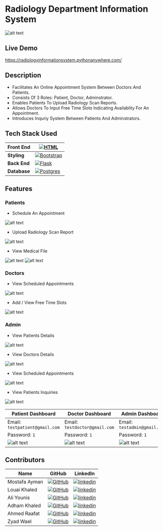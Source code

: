 # Radiology Department Information System
![alt text](screenshots/landing_page.PNG)

## Live Demo
https://radiologyinformationsystem.pythonanywhere.com/

## Description

- Facilitates An Online Appointment System Between Doctors And Patients.
- Consists Of 3 Roles: Patient, Doctor, Adminstrator.
- Enables Patients To Upload Radiology Scan Reports.
- Allows Doctors To Input Free Time Slots Indicating Availablity For An Appointment.
- Introduces Inquriy System Between Patients And Adminstrators.

## Tech Stack Used

|**Front End** | [![HTML](https://img.shields.io/badge/HTML-%23E34F26.svg?logo=html5&logoColor=white)](#) |
|--- | --- |
|**Styling** | [![Bootstrap](https://img.shields.io/badge/Bootstrap-7952B3?logo=bootstrap&logoColor=fff)](#) |
|**Back End** | [![Flask](https://img.shields.io/badge/Flask-000?logo=flask&logoColor=fff)](#) |
|**Database** | [![Postgres](https://img.shields.io/badge/Postgres-%23316192.svg?logo=postgresql&logoColor=white)](#) |

## Features

### Patients
- Schedule An Appointment
   
![alt text](screenshots/patient_schedule_appointment.PNG)
- Upload Radiology Scan Report

![alt text](screenshots/patient_upload_scan.PNG)
- View Medical File
  
![alt text](<screenshots/patient_view_medical_file (scans).PNG>)
![alt text](<screenshots/patient_view_medical_file (attending doctors).PNG>)     

### Doctors
- View Scheduled Appointments
  
![alt text](screenshots/doctor_scheduled_appointments.PNG)
- Add / View Free Time Slots

![alt text](screenshots/doctor_free_time_slots.PNG)

### Admin
- View Patients Details   

![alt text](screenshots/admin_patients_list.PNG)
- View Doctors Details 

![alt text](screenshots/admin_doctors_list.PNG)
- View Scheduled Appointments  

![alt text](screenshots/admin_appointments_list.PNG)
- View Patients Inquiries

![alt text](screenshots/admin_view_inquiries.PNG)

| Patient Dashboard                             | Doctor Dashboard         | Admin Dashboard            |
| ----------------------------------------------| ---------------------| -----------------------------------------------|
| Email: `testpatient@gmail.com` | Email: `testdoctor@gmail.com` |   Email: `testadmin@gmail.com` | 
| Password: `1`                  |  Password: `1`                |  Password: `1`                |
| ![alt text](<screenshots/patient_home (appointments).PNG>) |  ![alt text](screenshots/doctor_home.PNG) | ![alt text](screenshots/admin_home.PNG) |


## Contributors

| Name | GitHub | LinkedIn |
| ---- | ------ | -------- |
| Mostafa Ayman | [![GitHub](https://img.shields.io/badge/GitHub-%23121011.svg?logo=github&logoColor=white)](https://github.com/mostafa-aboelmagd) | [![linkedin](https://img.shields.io/badge/linkedin-0A66C2?style=for-the-badge&logo=linkedin&logoColor=white)](https://www.linkedin.com/in/mostafa--aboelmagd/) |
| Louai Khaled | [![GitHub](https://img.shields.io/badge/GitHub-%23121011.svg?logo=github&logoColor=white)](https://github.com/louai111) | [![linkedin](https://img.shields.io/badge/linkedin-0A66C2?style=for-the-badge&logo=linkedin&logoColor=white)](https://linkedin.com/in/louai-eleslamboly1/) |
| Ali Younis | [![GitHub](https://img.shields.io/badge/GitHub-%23121011.svg?logo=github&logoColor=white)](#)| [![linkedin](https://img.shields.io/badge/linkedin-0A66C2?style=for-the-badge&logo=linkedin&logoColor=white)](https://www.linkedin.com/in/ali-younis-98b780277/) |
| Adham Khaled | [![GitHub](https://img.shields.io/badge/GitHub-%23121011.svg?logo=github&logoColor=white)](#) | [![linkedin](https://img.shields.io/badge/linkedin-0A66C2?style=for-the-badge&logo=linkedin&logoColor=white)](https://www.linkedin.com/in/adham-mahran-b79b63244/) |
| Ahmed Raafat | [![GitHub](https://img.shields.io/badge/GitHub-%23121011.svg?logo=github&logoColor=white)](https://github.com/AhmeedRaafatt)| [![linkedin](https://img.shields.io/badge/linkedin-0A66C2?style=for-the-badge&logo=linkedin&logoColor=white)](https://www.linkedin.com/in/ahmed-raafat-engineer/) |
| Zyad Wael | [![GitHub](https://img.shields.io/badge/GitHub-%23121011.svg?logo=github&logoColor=white)](#)| [![linkedin](https://img.shields.io/badge/linkedin-0A66C2?style=for-the-badge&logo=linkedin&logoColor=white)](#) |
